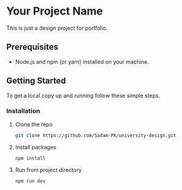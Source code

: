 # Your Project Name

This is just a design project for portfolio.

## Prerequisites

- Node.js and npm (or yarn) installed on your machine.

## Getting Started

To get a local copy up and running follow these simple steps.

### Installation

1. Clone the repo

   ```sh
   git clone https://github.com/Sadam-PK/university-design.git
   ```
2. Install packages
    ```sh
    npm install
    ```

3. Run from project directory
    ```sh
    npm run dev
    ```
